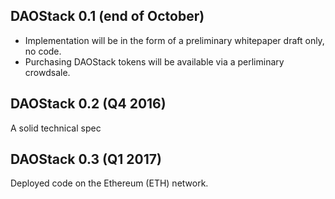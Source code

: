 DAOStack 0.1 (end of October)
------------
- Implementation will be in the form of a preliminary whitepaper draft only, no code.
- Purchasing DAOStack tokens will be available via a perliminary crowdsale.

DAOStack 0.2 (Q4 2016)
----------------------
A solid technical spec

DAOStack 0.3 (Q1 2017)
----------------------
Deployed code on the Ethereum (ETH) network.
